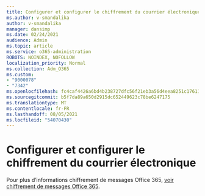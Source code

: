 ```yaml
---
title: Configurer et configurer le chiffrement du courrier électronique
ms.author: v-smandalika
author: v-smandalika
manager: dansimp
ms.date: 02/24/2021
audience: Admin
ms.topic: article
ms.service: o365-administration
ROBOTS: NOINDEX, NOFOLLOW
localization_priority: Normal
ms.collection: Adm_O365
ms.custom:
- "9000078"
- "7342"
ms.openlocfilehash: fc4caf4426a6bd4b238727dfc56f21eb3a56d4eea8251c17611ea430e1a9ce05
ms.sourcegitcommit: b5f7da89a650d2915dc652449623c78be6247175
ms.translationtype: MT
ms.contentlocale: fr-FR
ms.lasthandoff: 08/05/2021
ms.locfileid: "54070430"
---
```

# <a name="set-up-and-configure-email-encryption"></a>Configurer et configurer le chiffrement du courrier électronique

Pour plus d’informations chiffrement de messages Office 365, [voir chiffrement de messages Office 365](https://docs.microsoft.com/microsoft-365/compliance/ome).

